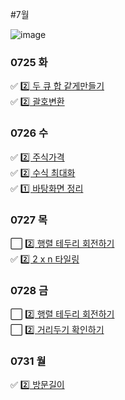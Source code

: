 #7월

![image](https://github.com/8x15yz/Algorithm-Solutions/assets/87743473/2dd2c6ec-b7a7-4c62-a93f-a6983056c775)



### 0725 화
✅ [2️⃣ 두 큐 합 같게만들기](두큐합같게만들기.py) <br>
✅ [2️⃣ 괄호변환](괄호변환.py) <br>

### 0726 수
✅ [2️⃣ 주식가격](주식가격.py) <br>
✅ [2️⃣ 수식 최대화](수식최대화.py) <br>
✅ [1️⃣ 바탕화면 정리](바탕화면정리.py) <br>

### 0727 목
⬜ [2️⃣ 행렬 테두리 회전하기](행렬테두리회전하기.py) <br>
✅ [2️⃣ 2 x n 타일링](2xn타일링.py) <br>

### 0728 금
⬜ [2️⃣ 행렬 테두리 회전하기](행렬테두리회전하기.py) <br>
⬜ [2️⃣ 거리두기 확인하기](거리두기확인하기.py) <br>

### 0731 월
✅ [2️⃣ 방문길이](방문길이.py) <br>
